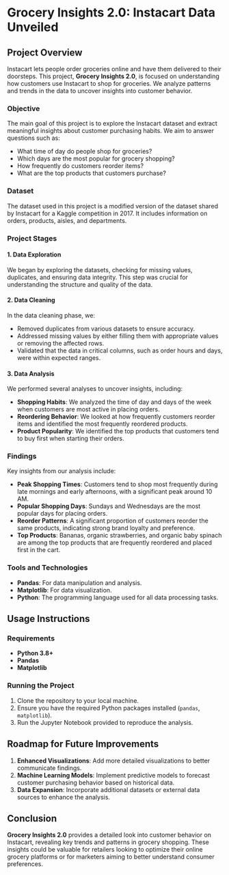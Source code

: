 
# Grocery Insights 2.0: Instacart Data Unveiled

## Project Overview

Instacart lets people order groceries online and have them delivered to their doorsteps. This project, **Grocery Insights 2.0**, is focused on understanding how customers use Instacart to shop for groceries. We analyze patterns and trends in the data to uncover insights into customer behavior.

### Objective

The main goal of this project is to explore the Instacart dataset and extract meaningful insights about customer purchasing habits. We aim to answer questions such as:

- What time of day do people shop for groceries?
- Which days are the most popular for grocery shopping?
- How frequently do customers reorder items?
- What are the top products that customers purchase?

### Dataset

The dataset used in this project is a modified version of the dataset shared by Instacart for a Kaggle competition in 2017. It includes information on orders, products, aisles, and departments.

### Project Stages

#### 1. Data Exploration

We began by exploring the datasets, checking for missing values, duplicates, and ensuring data integrity. This step was crucial for understanding the structure and quality of the data.

#### 2. Data Cleaning

In the data cleaning phase, we:

- Removed duplicates from various datasets to ensure accuracy.
- Addressed missing values by either filling them with appropriate values or removing the affected rows.
- Validated that the data in critical columns, such as order hours and days, were within expected ranges.

#### 3. Data Analysis

We performed several analyses to uncover insights, including:

- **Shopping Habits**: We analyzed the time of day and days of the week when customers are most active in placing orders.
- **Reordering Behavior**: We looked at how frequently customers reorder items and identified the most frequently reordered products.
- **Product Popularity**: We identified the top products that customers tend to buy first when starting their orders.

### Findings

Key insights from our analysis include:

- **Peak Shopping Times**: Customers tend to shop most frequently during late mornings and early afternoons, with a significant peak around 10 AM.
- **Popular Shopping Days**: Sundays and Wednesdays are the most popular days for placing orders.
- **Reorder Patterns**: A significant proportion of customers reorder the same products, indicating strong brand loyalty and preference.
- **Top Products**: Bananas, organic strawberries, and organic baby spinach are among the top products that are frequently reordered and placed first in the cart.

### Tools and Technologies

- **Pandas**: For data manipulation and analysis.
- **Matplotlib**: For data visualization.
- **Python**: The programming language used for all data processing tasks.

## Usage Instructions

### Requirements

- **Python 3.8+**
- **Pandas**
- **Matplotlib**

### Running the Project

1. Clone the repository to your local machine.
2. Ensure you have the required Python packages installed (`pandas`, `matplotlib`).
3. Run the Jupyter Notebook provided to reproduce the analysis.

## Roadmap for Future Improvements

1. **Enhanced Visualizations**: Add more detailed visualizations to better communicate findings.
2. **Machine Learning Models**: Implement predictive models to forecast customer purchasing behavior based on historical data.
3. **Data Expansion**: Incorporate additional datasets or external data sources to enhance the analysis.

## Conclusion

**Grocery Insights 2.0** provides a detailed look into customer behavior on Instacart, revealing key trends and patterns in grocery shopping. These insights could be valuable for retailers looking to optimize their online grocery platforms or for marketers aiming to better understand consumer preferences.

